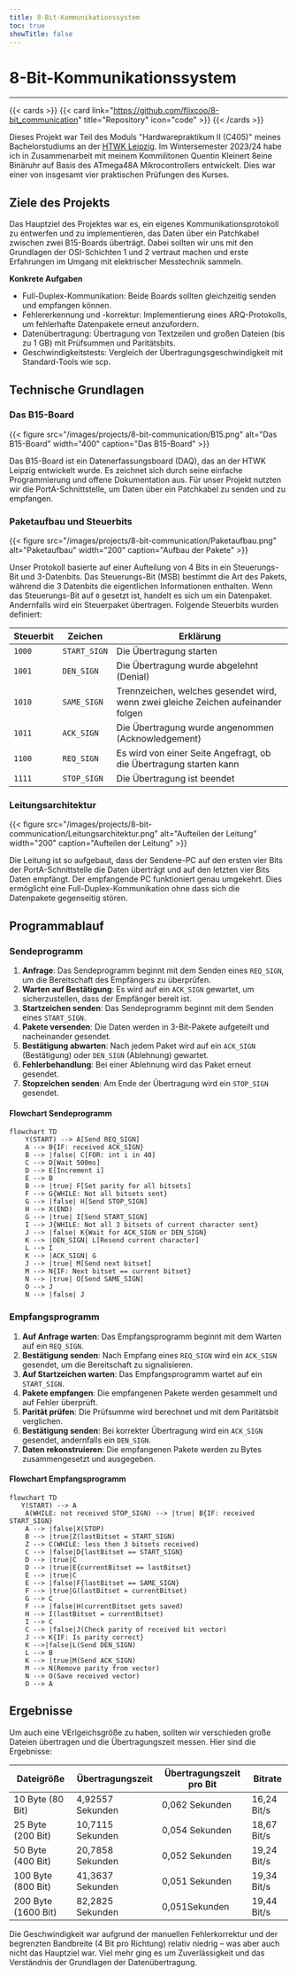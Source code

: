 ```yaml
---
title: 8-Bit-Kommunikationssystem
toc: true
showTitle: false
---
```


# 8-Bit-Kommunikationssystem

---

{{< cards >}}
{{< card link="https://github.com/flixcoo/8-bit_communication" title="Repository" icon="code" >}}
{{< /cards >}}

Dieses Projekt war Teil des Moduls "Hardwarepraktikum II (C405)" meines Bachelorstudiums an
der [HTWK Leipzig](https://htwk-leipzig.de). Im Wintersemester 2023/24 habe ich in Zusammenarbeit mit meinem
Kommilitonen Quentin Kleinert 8eine Binäruhr auf Basis des ATmega48A Mikrocontrollers entwickelt. Dies war einer von
insgesamt vier praktischen Prüfungen des Kurses.

## Ziele des Projekts

Das Hauptziel des Projektes war es, ein eigenes Kommunikationsprotokoll zu entwerfen und zu implementieren, das Daten
über ein Patchkabel zwischen zwei B15-Boards überträgt. Dabei sollten wir uns mit den Grundlagen der OSI-Schichten 1 und
2 vertraut machen und erste Erfahrungen im Umgang mit elektrischer Messtechnik sammeln.

**Konkrete Aufgaben**

- Full-Duplex-Kommunikation: Beide Boards sollten gleichzeitig senden und empfangen können.
- Fehlererkennung und -korrektur: Implementierung eines ARQ-Protokolls, um fehlerhafte Datenpakete erneut anzufordern.
- Datenübertragung: Übertragung von Textzeilen und großen Dateien (bis zu 1 GB) mit Prüfsummen und Paritätsbits.
- Geschwindigkeitstests: Vergleich der Übertragungsgeschwindigkeit mit Standard-Tools wie scp.

## Technische Grundlagen

### Das B15-Board

{{< figure
src="/images/projects/8-bit-communication/B15.png"
alt="Das B15-Board"
width="400"
caption="Das B15-Board" >}}

Das B15-Board ist ein Datenerfassungsboard (DAQ), das an der HTWK Leipzig entwickelt wurde. Es zeichnet sich durch seine
einfache Programmierung und offene Dokumentation aus. Für unser Projekt nutzten wir die PortA-Schnittstelle, um Daten
über ein Patchkabel zu senden und zu empfangen.

### Paketaufbau und Steuerbits

{{< figure
src="/images/projects/8-bit-communication/Paketaufbau.png"
alt="Paketaufbau"
width="200"
caption="Aufbau der Pakete" >}}

Unser Protokoll basierte auf einer Aufteilung von 4 Bits in ein Steuerungs-Bit und 3-Datenbits. Das Steuerungs-Bit (MSB)
bestimmt die Art des Pakets, während die 3 Datenbits die eigentlichen Informationen enthalten. Wenn das Steuerungs-Bit
auf `0` gesetzt ist, handelt es sich um ein Datenpaket. Andernfalls wird ein Steuerpaket übertragen. Folgende Steuerbits
wurden definiert:

| Steuerbit | Zeichen      | Erklärung                                                                         |
|-----------|--------------|-----------------------------------------------------------------------------------|
| `1000`    | `START_SIGN` | Die Übertragung starten                                                           |
| `1001`    | `DEN_SIGN`   | Die Übertragung wurde abgelehnt (Denial)                                          |
| `1010`    | `SAME_SIGN`  | Trennzeichen, welches gesendet wird, wenn zwei gleiche Zeichen aufeinander folgen |
| `1011`    | `ACK_SIGN`   | Die Übertragung wurde angenommen (Acknowledgement)                                |
| `1100`    | `REQ_SIGN`   | Es wird von einer Seite Angefragt, ob die Übertragung starten kann                |
| `1111`    | `STOP_SIGN`  | Die Übertragung ist beendet                                                       |

### Leitungsarchitektur

{{< figure
src="/images/projects/8-bit-communication/Leitungsarchitektur.png"
alt="Aufteilen der Leitung"
width="200"
caption="Aufteilen der Leitung" >}}

Die Leitung ist so aufgebaut, dass der Sendene-PC auf den ersten vier Bits der PortA-Schnittstelle die Daten
überträgt und auf den letzten vier Bits Daten empfängt. Der empfangende PC funktioniert genau umgekehrt. Dies ermöglicht
eine
Full-Duplex-Kommunikation ohne dass sich die Datenpakete gegenseitig stören.

## Programmablauf

### Sendeprogramm

1. **Anfrage**: Das Sendeprogramm beginnt mit dem Senden eines `REQ_SIGN`, um die Bereitschaft des Empfängers zu
   überprüfen.
2. **Warten auf Bestätigung**: Es wird auf ein `ACK_SIGN` gewartet, um sicherzustellen, dass der Empfänger bereit ist.
3. **Startzeichen senden**: Das Sendeprogramm beginnt mit dem Senden eines `START_SIGN`.
4. **Pakete versenden**: Die Daten werden in 3-Bit-Pakete aufgeteilt und nacheinander gesendet.
5. **Bestätigung abwarten**: Nach jedem Paket wird auf ein `ACK_SIGN` (Bestätigung) oder `DEN_SIGN` (Ablehnung)
   gewartet.
6. **Fehlerbehandlung**: Bei einer Ablehnung wird das Paket erneut gesendet.
7. **Stopzeichen senden**: Am Ende der Übertragung wird ein `STOP_SIGN` gesendet.

#### Flowchart Sendeprogramm

```mermaid
flowchart TD
    Y(START) --> A[Send REQ_SIGN]
    A --> B{IF: received ACK_SIGN}
    B --> |false| C[FOR: int i in 40]
    C --> D[Wait 500ms]
    D --> E[Increment i]
    E --> B
    B --> |true| F[Set parity for all bitsets]
    F --> G{WHILE: Not all bitsets sent}
    G --> |false| H[Send STOP_SIGN]
    H --> X(END)
    G --> |true| I[Send START_SIGN]
    I --> J{WHILE: Not all 3 bitsets of current character sent}
    J --> |false| K{Wait for ACK_SIGN or DEN_SIGN}
    K --> |DEN_SIGN| L[Resend current character]
    L --> I
    K --> |ACK_SIGN| G
    J --> |true| M[Send next bitset]
    M --> N{IF: Next bitset == current bitset}
    N --> |true| O[Send SAME_SIGN]
    O --> J
    N --> |false| J
```

### Empfangsprogramm

1. **Auf Anfrage warten**: Das Empfangsprogramm beginnt mit dem Warten auf ein `REQ_SIGN`.
2. **Bestätigung senden**: Nach Empfang eines `REQ_SIGN` wird ein `ACK_SIGN` gesendet, um die Bereitschaft zu
   signalisieren.
3. **Auf Startzeichen warten**: Das Empfangsprogramm wartet auf ein `START_SIGN`.
4. **Pakete empfangen**: Die empfangenen Pakete werden gesammelt und auf Fehler überprüft.
5. **Parität prüfen**: Die Prüfsumme wird berechnet und mit dem Paritätsbit verglichen.
6. **Bestätigung senden**: Bei korrekter Übertragung wird ein `ACK_SIGN` gesendet, andernfalls ein `DEN_SIGN`.
7. **Daten rekonstruieren**: Die empfangenen Pakete werden zu Bytes zusammengesetzt und ausgegeben.

#### Flowchart Empfangsprogramm

```mermaid
flowchart TD
   Y(START) --> A
    A(WHILE: not received STOP_SIGN) --> |true| B{IF: received START_SIGN}
    A --> |false|X(STOP)
    B --> |true|Z(lastBitset = START_SIGN)
    Z --> C(WHILE: less then 3 bitsets received)
    C --> |false|D{lastBitset == START_SIGN}
    D --> |true|C
    D --> |true|E{currentBitset == lastBitset}
    E --> |true|C
    E --> |false|F{lastBitset == SAME_SIGN}
    F --> |true|G(lastBitset = currentBitset)
    G --> C
    F --> |false|H(currentBitset gets saved)
    H --> I(lastBitset = currentBitset)
    I --> C
    C --> |false|J(Check parity of received bit vector)
    J --> K{IF: Is parity correct}
    K -->|false|L(Send DEN_SIGN)
    L --> B
    K --> |true|M(Send ACK_SIGN)
    M --> N(Remove parity from vector)
    N --> O(Save received vector)
    O --> A
```

## Ergebnisse

Um auch eine VErlgeichsgröße zu haben, sollten wir verschieden große Dateien übertragen und die Übertragungszeit messen.
Hier sind die Ergebnisse:

| Dateigröße          | Übertragungszeit | Übertragungszeit pro Bit | Bitrate     |
|---------------------|------------------|--------------------------|-------------|
| 10 Byte (80 Bit)    | 4,92557 Sekunden | 0,062 Sekunden           | 16,24 Bit/s |
| 25 Byte (200 Bit)   | 10,7115 Sekunden | 0,054 Sekunden           | 18,67 Bit/s |
| 50 Byte (400 Bit)   | 20,7858 Sekunden | 0,052 Sekunden           | 19,24 Bit/s |
| 100 Byte (800 Bit)  | 41,3637 Sekunden | 0,051 Sekunden           | 19,34 Bit/s |
| 200 Byte (1600 Bit) | 82,2825 Sekunden | 0,051Sekunden            | 19,44 Bit/s |

Die Geschwindigkeit war aufgrund der manuellen Fehlerkorrektur und der begrenzten Bandbreite (4 Bit pro Richtung)
relativ niedrig – was aber auch nicht das Hauptziel war. Viel mehr ging es um Zuverlässigkeit und das Verständnis der
Grundlagen der Datenübertragung.